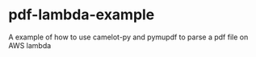 # pdf-lambda-example
A example of how to use camelot-py and pymupdf to parse a pdf file on AWS lambda
